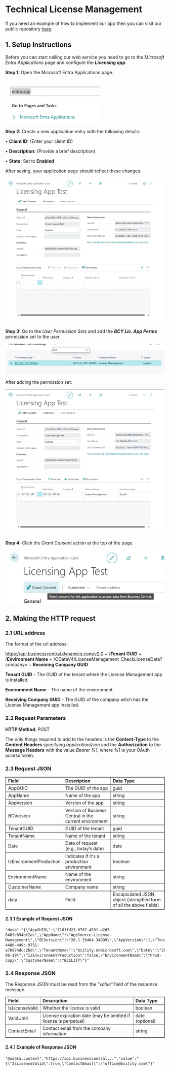 # **Technical License Management**
If you need an example of how to implement our app then you can visit our public repository [here](https://github.com/BCILITY-DOO/AppSource-License-Management-Impl).

## **1. Setup Instructions**
Before you can start calling our web service you need to go to the *Microsoft Entra Applications* page and configure the ***Licensing app***.

**Step 1:** Open the Microsoft Entra Applications page.

![img](../../assets/Licensing/EntraApp.png)

**Step 2:** Create a new application entry with the following details:

• **Client ID:** (Enter your client ID)

• **Description:** (Provide a brief description)

• **State:** Set to **Enabled**

After saving, your application page should reflect these changes.

![img](../../assets/Licensing/AfterChanges.png)

**Step 3:** Go to the *User Permission Sets* and add the ***BCY Lic. App Perms*** permission set to the user.

![img](../../assets/Licensing/PermissionSetLookup.png)

After adding the permission set:

![img](../../assets/Licensing/AfterAddingPermissionSet.png)

**Step 4:** Click the *Grant Consent* action at the top of the page.

![img](../../assets/Licensing/GrantConsentAction.png)

## **2. Making the HTTP request**

### **2.1 URL address**
The format of the url address:

https://api.businesscentral.dynamics.com/v2.0 + /**Tenant GUID** + /**Environment Name** + /ODataV4/LicenseManagement_CheckLicenseData?company= + **Receiving Company GUID**

**Tenant GUID** - The GUID of the tenant where the License Management app is installed.

**Environment Name** - The name of the environment.

**Receiving Company GUID** -  The GUID of the company witch has the License Management app installed.


### **2.2 Request Parameters**
**HTTP Method**: POST 

The only things required to add to the headers is the **Content-Type** to the **Content Headers** specifying *application/json* and the **Authorization** to the **Message Headers** with the value *Bearer %1*, where %1 is your OAuth access token.

### **2.3 Request JSON**
<div align='center'>
<table border='1'>
    <tbody>
        <tr>
            <td><b>Field</b></td>
            <td><b>Description</b></td>
            <td><b>Data Type</b></td>
        </tr>
        <tr>
            <td>AppGUID</td>
            <td>The GUID of the app</td>
            <td>guid</td>
        </tr>
        <tr>
            <td>AppName</td>
            <td>Name of the app</td>
            <td>string</td>
        </tr>
        <tr>
            <td>AppVersion</td>
            <td>Version of the app</td>
            <td>string</td>
        </tr>
        <tr>
            <td>BCVersion</td>
            <td>Version of Business Central in the current environment</td>
            <td>string</td>
        </tr>
        <tr>
            <td>TenantGUID</td>
            <td>GUID of the tenant</td>
            <td>guid</td>
        </tr>
        <tr>
            <td>TenantName</td>
            <td>Name of the tenant</td>
            <td>string</td>
        </tr>
        <tr>
            <td>Date</td>
            <td>Date of request (e.g., today’s date)</td>
            <td>date</td>
        </tr>
        <tr>
            <td>IsEnvironmentProduction</td>
            <td>Indicates if it's a production environment</td>
            <td>boolean</td>
        </tr>
        <tr>
            <td>EnvironmentName</td>
            <td>Name of the environment</td>
            <td>string</td>
        </tr>
        <tr>
            <td>CustomerName</td>
            <td>Company name</td>
            <td>string</td>
        </tr>
        <tr>
            <td>data</td>
            <td>Field</td>
            <td>Encapsulated JSON object (stringified form of all the above fields)</td>
        </tr>
    </tbody>
</table>
</div>

#### **2.3.1 Example of Request JSON**

    "data":"{\"AppGUID\":\"116ffd23-0767-453f-a285-6489e894bf2a\",\"AppName\":\"AppSource-License-Management\",\"BCVersion\":\"26.1.33404.34999\",\"AppVersion\":1,\"TenantGUID\":\"383141b2-4480-449c-9751-a76974dcc2bd\",\"TenantName\":\"bcility.onmicrosoft.com\",\"Date\":\"2025-06-19\",\"IsEnvironmentProduction\":false,\"EnvironmentName\":\"Prod-Copy\",\"CustomerName\":\"BCILITY\"}"


### **2.4 Response JSON**
The Response JSON must be read from the *"value"* field of the response message.

<div align='center'>
<table border='1'>
    <tbody>
        <tr>
            <td><b>Field</b></td>
            <td><b>Description</b></td>
            <td><b>Data Type</b></td>
        </tr>
        <tr>
            <td>IsLicenseValid</td>
            <td>Whether the license is valid</td>
            <td>boolean</td>
        </tr>
        <tr>
            <td>ValidUntil</td>
            <td>License expiration date (may be omitted if license is perpetual)</td>
            <td>date (optional)</td>
        </tr>
        <tr>
            <td>ContactEmail</td>
            <td>Contact email from the company information</td>
            <td>string</td>
        </tr>
    </tbody>
</table>
</div>

#### **2.4.1 Example of Response JSON**

    "@odata.context":"https://api.businesscentral...","value":"{\"IsLicenseValid\":true,\"ContactEmail\":\"office@bcility.com\"}"

